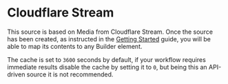 # Cloudflare Stream

This source is based on Media from Cloudflare Stream. Once the source has been created, as instructed in the [Getting Started](../) guide, you will be able to map its contents to any Builder element.

The cache is set to `3600` seconds by default, if your workflow requires immediate results disable the cache by setting it to `0`, but being this an API-driven source it is not recommended.
